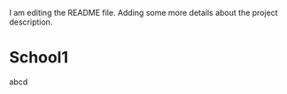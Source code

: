 I am editing the README file. Adding some more details about the project description.
# School1
abcd
